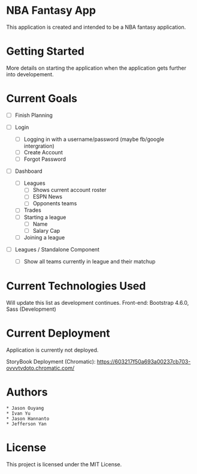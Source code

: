 # NBA Fantasy App
This application is created and intended to be a NBA fantasy application.

# Getting Started
More details on starting the application when the application gets further into developement.

# Current Goals
* [ ] Finish Planning

* [ ] Login
    * [ ] Logging in with a username/password (maybe fb/google intergration)
    * [ ] Create Account
    * [ ] Forgot Password

* [ ] Dashboard
    * [ ] Leagues
        * [ ] Shows current account roster
        * [ ] ESPN News
        * [ ] Opponents teams
    * [ ] Trades
    * [ ] Starting a league
        * [ ] Name
        * [ ] Salary Cap
    * [ ] Joining a league

* [ ] Leagues / Standalone Component
    * [ ] Show all teams currently in league and their matchup


# Current Technologies Used
Will update this list as development continues.
Front-end: Bootstrap 4.6.0, Sass (Development)

# Current Deployment
Application is currently not deployed.


StoryBook Deployment (Chromatic): https://603217f50a693a00237cb703-ovvvtvdoto.chromatic.com/

# Authors
    * Jason Ouyang
    * Ivan Yu
    * Jason Hannanto
    * Jefferson Yan

# License
This project is licensed under the MIT License.